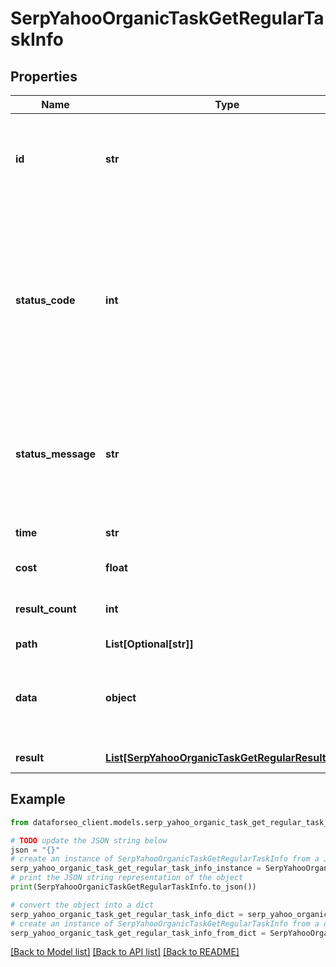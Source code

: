 # SerpYahooOrganicTaskGetRegularTaskInfo


## Properties

Name | Type | Description | Notes
------------ | ------------- | ------------- | -------------
**id** | **str** | task identifier unique task identifier in our system in the UUID format | [optional] 
**status_code** | **int** | status code of the task generated by DataForSEO, can be within the following range: 10000-60000 you can find the full list of the response codes here | [optional] 
**status_message** | **str** | informational message of the task you can find the full list of general informational messages here | [optional] 
**time** | **str** | execution time, seconds | [optional] 
**cost** | **float** | total tasks cost, USD | [optional] 
**result_count** | **int** | number of elements in the result array | [optional] 
**path** | **List[Optional[str]]** | URL path | [optional] 
**data** | **object** | contains the same parameters that you specified in the POST request | [optional] 
**result** | [**List[SerpYahooOrganicTaskGetRegularResultInfo]**](SerpYahooOrganicTaskGetRegularResultInfo.md) | array of results | [optional] 

## Example

```python
from dataforseo_client.models.serp_yahoo_organic_task_get_regular_task_info import SerpYahooOrganicTaskGetRegularTaskInfo

# TODO update the JSON string below
json = "{}"
# create an instance of SerpYahooOrganicTaskGetRegularTaskInfo from a JSON string
serp_yahoo_organic_task_get_regular_task_info_instance = SerpYahooOrganicTaskGetRegularTaskInfo.from_json(json)
# print the JSON string representation of the object
print(SerpYahooOrganicTaskGetRegularTaskInfo.to_json())

# convert the object into a dict
serp_yahoo_organic_task_get_regular_task_info_dict = serp_yahoo_organic_task_get_regular_task_info_instance.to_dict()
# create an instance of SerpYahooOrganicTaskGetRegularTaskInfo from a dict
serp_yahoo_organic_task_get_regular_task_info_from_dict = SerpYahooOrganicTaskGetRegularTaskInfo.from_dict(serp_yahoo_organic_task_get_regular_task_info_dict)
```
[[Back to Model list]](../README.md#documentation-for-models) [[Back to API list]](../README.md#documentation-for-api-endpoints) [[Back to README]](../README.md)


